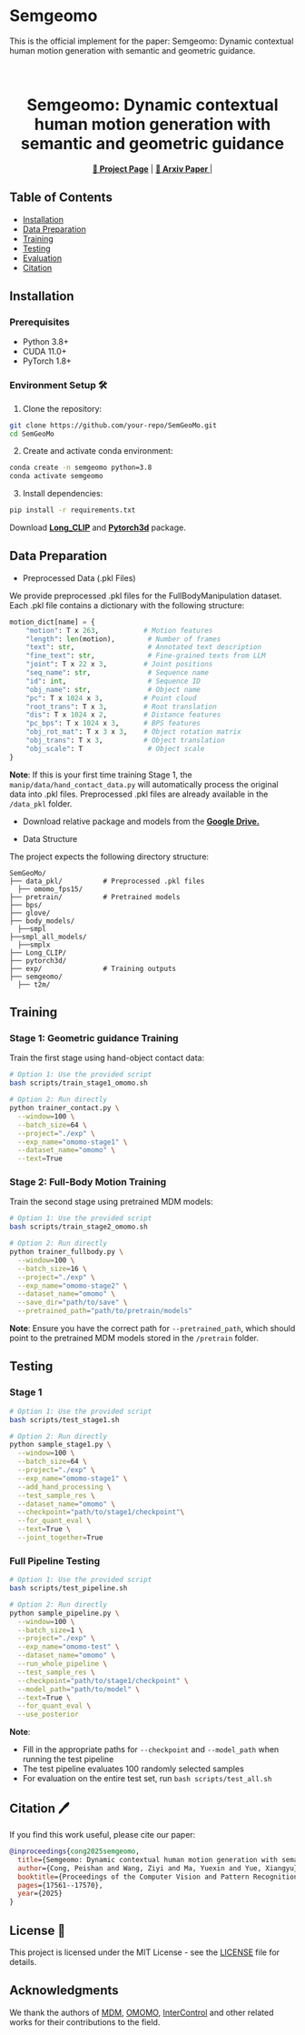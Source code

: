 # Semgeomo
This is the official implement for the paper: Semgeomo: Dynamic contextual human motion generation with semantic and geometric guidance.

<br>
<p align="center">
<h1 align="center"><strong>Semgeomo: Dynamic contextual human motion generation with semantic and geometric guidance
</strong></h1>
<p align="center">
  <a href="https://4dvlab.github.io/project_page/semgeomo/"><b>📖 Project Page</b></a> |
  <a href="https://arxiv.org/pdf/2503.01291"><b>📄 Arxiv Paper </b></a> |
</p>


## Table of Contents
- [Installation](#installation)
- [Data Preparation](#data-preparation)
- [Training](#training)
- [Testing](#testing)
- [Evaluation](#evaluation)
- [Citation](#citation)

## Installation

### Prerequisites
- Python 3.8+
- CUDA 11.0+
- PyTorch 1.8+

### Environment Setup 🛠️

1. Clone the repository:
```bash
git clone https://github.com/your-repo/SemGeoMo.git
cd SemGeoMo
```

2. Create and activate conda environment:
```bash
conda create -n semgeomo python=3.8
conda activate semgeomo
```

3. Install dependencies:
```bash
pip install -r requirements.txt
```
Download **[Long_CLIP](https://github.com/beichenzbc/Long-CLIP.git)** and **[Pytorch3d](https://github.com/facebookresearch/pytorch3d.git)** package.


## Data Preparation 

* Preprocessed Data (.pkl Files)

We provide preprocessed .pkl files for the FullBodyManipulation dataset. Each .pkl file contains a dictionary with the following structure:

```python
motion_dict[name] = {
    "motion": T x 263,           # Motion features
    "length": len(motion),        # Number of frames
    "text": str,                  # Annotated text description
    "fine_text": str,             # Fine-grained texts from LLM
    "joint": T x 22 x 3,         # Joint positions
    "seq_name": str,              # Sequence name
    "id": int,                    # Sequence ID
    "obj_name": str,              # Object name
    "pc": T x 1024 x 3,          # Point cloud
    "root_trans": T x 3,         # Root translation
    "dis": T x 1024 x 2,         # Distance features
    "pc_bps": T x 1024 x 3,      # BPS features
    "obj_rot_mat": T x 3 x 3,    # Object rotation matrix
    "obj_trans": T x 3,          # Object translation
    "obj_scale": T                # Object scale
}
```

**Note**: If this is your first time training Stage 1, the `manip/data/hand_contact_data.py` will automatically process the original data into .pkl files. Preprocessed .pkl files are already available in the `/data_pkl` folder.

* Download relative package and models from the **[Google Drive.](https://drive.google.com/drive/folders/1iKANCKEV_FdAwv_0KNJ0JIDEAOIext30?usp=sharing)**


* Data Structure

The project expects the following directory structure:
```
SemGeoMo/
├── data_pkl/          # Preprocessed .pkl files
  ├── omomo_fps15/
├── pretrain/          # Pretrained models
├── bps/
├── glove/
├── body_models/
  ├──smpl
├──smpl_all_models/
  ├──smplx
├── Long_CLIP/
├── pytorch3d/
├── exp/               # Training outputs
├── semgeomo/  
  ├── t2m/       
```

## Training

### Stage 1: Geometric guidance Training

Train the first stage using hand-object contact data:

```bash
# Option 1: Use the provided script
bash scripts/train_stage1_omomo.sh

# Option 2: Run directly
python trainer_contact.py \
  --window=100 \
  --batch_size=64 \
  --project="./exp" \
  --exp_name="omomo-stage1" \
  --dataset_name="omomo" \
  --text=True
```

### Stage 2: Full-Body Motion Training

Train the second stage using pretrained MDM models:

```bash
# Option 1: Use the provided script
bash scripts/train_stage2_omomo.sh

# Option 2: Run directly
python trainer_fullbody.py \
  --window=100 \
  --batch_size=16 \
  --project="./exp" \
  --exp_name="omomo-stage2" \
  --dataset_name="omomo" \
  --save_dir="path/to/save" \
  --pretrained_path="path/to/pretrain/models"
```

**Note**: Ensure you have the correct path for `--pretrained_path`, which should point to the pretrained MDM models stored in the `/pretrain` folder.

## Testing

### Stage 1


```bash
# Option 1: Use the provided script
bash scripts/test_stage1.sh

# Option 2: Run directly
python sample_stage1.py \
  --window=100 \
  --batch_size=64 \
  --project="./exp" \
  --exp_name="omomo-stage1" \
  --add_hand_processing \
  --test_sample_res \
  --dataset_name="omomo" \
  --checkpoint="path/to/stage1/checkpoint"\
  --for_quant_eval \
  --text=True \
  --joint_together=True
```

### Full Pipeline Testing

```bash
# Option 1: Use the provided script
bash scripts/test_pipeline.sh

# Option 2: Run directly
python sample_pipeline.py \
  --window=100 \
  --batch_size=1 \
  --project="./exp" \
  --exp_name="omomo-test" \
  --dataset_name="omomo" \
  --run_whole_pipeline \
  --test_sample_res \
  --checkpoint="path/to/stage1/checkpoint" \
  --model_path="path/to/model" \
  --text=True \
  --for_quant_eval \
  --use_posterior
```

**Note**: 
- Fill in the appropriate paths for `--checkpoint` and `--model_path` when running the test pipeline
- The test pipeline evaluates 100 randomly selected samples
- For evaluation on the entire test set, run `bash scripts/test_all.sh`


## Citation 🖊️

If you find this work useful, please cite our paper:

```bibtex
@inproceedings{cong2025semgeomo,
  title={Semgeomo: Dynamic contextual human motion generation with semantic and geometric guidance},
  author={Cong, Peishan and Wang, Ziyi and Ma, Yuexin and Yue, Xiangyu},
  booktitle={Proceedings of the Computer Vision and Pattern Recognition Conference},
  pages={17561--17570},
  year={2025}
}
```

## License 🎫

This project is licensed under the MIT License - see the [LICENSE](LICENSE) file for details.

## Acknowledgments

We thank the authors of [MDM](https://github.com/GuyTevet/motion-diffusion-model), [OMOMO](https://lijiaman.github.io/projects/omomo/), [InterControl](https://github.com/zhenzhiwang/intercontrol) and other related works for their contributions to the field.
